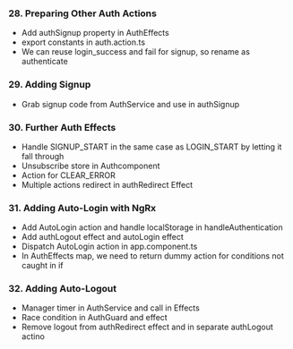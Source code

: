 ### 28. Preparing Other Auth Actions

* Add authSignup property in AuthEffects
* export constants in auth.action.ts
* We can reuse login_success and fail for signup, so rename as authenticate

### 29. Adding Signup

* Grab signup code from AuthService and use in authSignup

### 30. Further Auth Effects

* Handle SIGNUP_START in the same case as LOGIN_START by letting it fall through
* Unsubscribe store in Authcomponent
* Action for CLEAR_ERROR
* Multiple actions redirect in authRedirect Effect

### 31. Adding Auto-Login with NgRx

* Add AutoLogin action and handle localStorage in handleAuthentication
* Add authLogout effect and autoLogin effect
* Dispatch AutoLogin action in app.component.ts
* In AuthEffects map, we need to return dummy action for conditions not caught in if

### 32. Adding Auto-Logout

* Manager timer in AuthService and call in Effects
* Race condition in AuthGuard and effect
* Remove logout from authRedirect effect and in separate authLogout actino